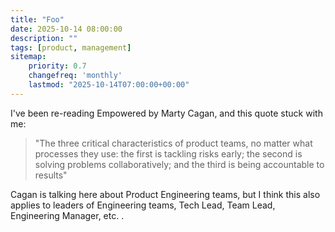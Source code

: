 ```yaml
---
title: "Foo"
date: 2025-10-14 08:00:00
description: ""
tags: [product, management]
sitemap:
    priority: 0.7
    changefreq: 'monthly'
    lastmod: "2025-10-14T07:00:00+00:00"
---
```


I've been re-reading Empowered by Marty Cagan, and this quote stuck with me:

> "The three critical characteristics of product teams, no matter what processes they use: the first is tackling risks early; the second is solving problems collaboratively; and the third is being accountable to results"

Cagan is talking here about Product Engineering teams, but I think this also applies to leaders of Engineering teams, Tech Lead, Team Lead, Engineering Manager, etc.
.
